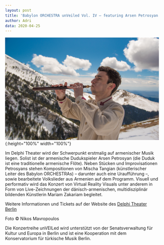 ```yaml
---
layout: post
title: 'Babylon ORCHESTRA unVeiled Vol. IV – featuring Arsen Petrosyan am 25. April 2020 im Delphi Theater Berlin'
author: Adri
data: 2020-04-25
---
```

![](/styles/pictures/news/Arsen_Petrosyan_Nikos_Mavropoulos_low_res.jpg){:height="100%" width="100%"}

Im Delphi Theater wird der Schwerpunkt erstmalig auf armenischer Musik liegen. Solist ist der armenische Dudukspieler Arsen Petrosyan (die Duduk ist eine traditionelle armenische Flöte). Neben Stücken und Improvisationen Petrosyans stehen Kompositionen von Mischa Tangian (künstlerischer Leiter des Babylon ORCHESTRAs) – darunter auch eine Uraufführung –, sowie bearbeitete Volkslieder aus Armenien auf dem Programm. Visuell und performativ wird das Konzert von Virtual Reality Visuals unter anderem in Form von Live-Zeichnungen der dänisch-armenischen, multidisziplinär bildenden Künstlerin Mariam Zakariam begleitet.

Weitere Informationen und Tickets auf der Website des [Delphi Theater Berlin](https://theater-im-delphi.de/programm/?prod=40)

Foto © Nikos Mavropoulos

Die Konzertreihe unVEILed wird unterstützt von der Senatsverwaltung für Kultur und Europa in Berlin und ist eine Kooperation mit dem Konservatorium für türkische Musik Berlin.

